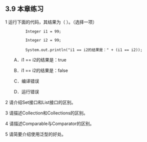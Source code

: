 ## 3.9  本章练习
1  运行下面的代码，其结果为（    ）。（选择一项） 


```
         Integer i1 = 99; 

​         Integer i2 = 99;

​         System.out.println("i1 == i2的结果是：" + (i1 == i2)); 
```


&emsp;&emsp;A．i1 == i2的结果是：true

&emsp;&emsp;B．i1 == i2的结果是：false

&emsp;&emsp;C．编译错误

&emsp;&emsp;D．运行错误

 

 

2  请介绍Set接口和List接口的区别。

 

 

3  请描述Collection和Collections的区别。

 

 

4  请描述Comparable与Comparator的区别。

 

 

5  请简要介绍使用泛型的好处。

 
